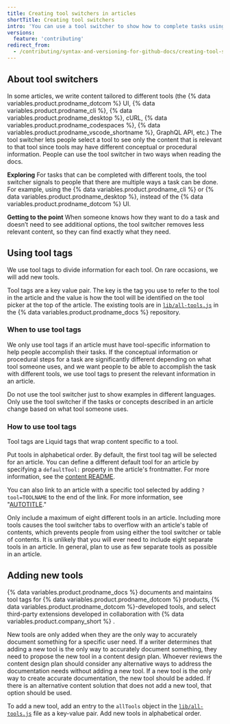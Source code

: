 ```yaml
---
title: Creating tool switchers in articles
shortTitle: Creating tool switchers
intro: 'You can use a tool switcher to show how to complete tasks using specific tools.'
versions:
  feature: 'contributing'
redirect_from:
  - /contributing/syntax-and-versioning-for-github-docs/creating-tool-switchers-in-articles
---
```


## About tool switchers

In some articles, we write content tailored to different tools (the {% data variables.product.prodname_dotcom %} UI, {% data variables.product.prodname_cli %}, {% data variables.product.prodname_desktop %}, cURL, {% data variables.product.prodname_codespaces %}, {% data variables.product.prodname_vscode_shortname %}, GraphQL API, etc.) The tool switcher lets people select a tool to see only the content that is relevant to that tool since tools may have different conceptual or procedural information. People can use the tool switcher in two ways when reading the docs.

**Exploring**
For tasks that can be completed with different tools, the tool switcher signals to people that there are multiple ways a task can be done. For example, using the {% data variables.product.prodname_cli %} or {% data variables.product.prodname_desktop %}, instead of the {% data variables.product.prodname_dotcom %} UI.

**Getting to the point**
When someone knows how they want to do a task and doesn’t need to see additional options, the tool switcher removes less relevant content, so they can find exactly what they need.

## Using tool tags

We use tool tags to divide information for each tool. On rare occasions, we will add new tools.

Tool tags are a key value pair. The key is the tag you use to refer to the tool in the article and the value is how the tool will be identified on the tool picker at the top of the article. The existing tools are in [`lib/all-tools.js`](https://github.com/github/docs/blob/main/src/tools/lib/all-tools.js) in the {% data variables.product.prodname_docs %} repository.

### When to use tool tags

We only use tool tags if an article must have tool-specific information to help people accomplish their tasks. If the conceptual information or procedural steps for a task are significantly different depending on what tool someone uses, and we want people to be able to accomplish the task with different tools, we use tool tags to present the relevant information in an article.

Do not use the tool switcher just to show examples in different languages. Only use the tool switcher if the tasks or concepts described in an article change based on what tool someone uses.

### How to use tool tags

Tool tags are Liquid tags that wrap content specific to a tool. <!--For more information on using tool tags in an article, see [AUTOTITLE](/contributing/using-markdown-and-liquid-in-github-docs#tool-tags)."-->

Put tools in alphabetical order. By default, the first tool tag will be selected for an article. You can define a different default tool for an article by specifying a `defaultTool:` property in the article's frontmatter. For more information, see the [content README](https://github.com/github/docs/blob/main/content/README.md#defaulttool).

You can also link to an article with a specific tool selected by adding `?tool=TOOLNAME` to the end of the link. For more information, see "[AUTOTITLE](/contributing/style-guide-and-content-model/style-guide#links-to-a-specific-tool)."

Only include a maximum of eight different tools in an article. Including more tools causes the tool switcher tabs to overflow with an article's table of contents, which prevents people from using either the tool switcher or table of contents. It is unlikely that you will ever need to include eight separate tools in an article. In general, plan to use as few separate tools as possible in an article.

## Adding new tools

{% data variables.product.prodname_docs %} documents and maintains tool tags for {% data variables.product.prodname_dotcom %} products, {% data variables.product.prodname_dotcom %}-developed tools, and select third-party extensions developed in collaboration with {% data variables.product.company_short %} .

New tools are only added when they are the only way to accurately document something for a specific user need. If a writer determines that adding a new tool is the only way to accurately document something, they need to propose the new tool in a content design plan. Whoever reviews the content design plan should consider any alternative ways to address the documentation needs without adding a new tool. If a new tool is the only way to create accurate documentation, the new tool should be added. If there is an alternative content solution that does not add a new tool, that option should be used.

To add a new tool, add an entry to the `allTools` object in the [`lib/all-tools.js`](https://github.com/github/docs/blob/main/src/tools/lib/all-tools.js) file as a key-value pair. Add new tools in alphabetical order.
